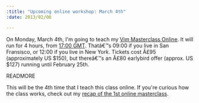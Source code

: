 ```yaml
--- 
:title: "Upcoming online workshop: March 4th"
:date: 2013/02/06

---
```


On Monday, March 4th, I'm going to teach my [Vim Masterclass Online][class]. It will run for 4 hours, from [17:00 GMT][tz]. Thatâ€™s 09:00 if you live in San Fransisco, or 12:00 if you live in New York. Tickets cost Â£95 (approximately US $150), but thereâ€™s an Â£80 earlybird offer (approx. US $127) running until February 25th.

[class]: http://vimcasts-online-4.eventbrite.com/
[tz]: http://everytimezone.com/#2013-3-4,300,6be

READMORE

This will be the 4th time that I teach this class online. If you're curious how the class works, check out my [recap of the 1st online masterclass][recap].

[recap]: http://vimcasts.org/blog/2012/11/recap-of-the-1st-vim-masterclass-online/